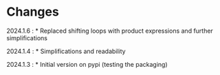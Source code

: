 # Changes

2024.1.6
:    * Replaced shifting loops with product expressions and further simplifications 

2024.1.4
:    * Simplifications and readability

2024.1.3
:    * Initial version on pypi (testing the packaging)
